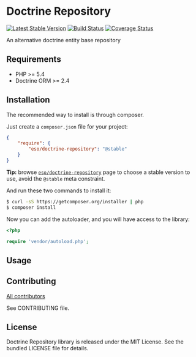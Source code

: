Doctrine Repository
===================

[![Latest Stable Version](https://poser.pugx.org/eso/doctrine-repository/v/stable.png)](https://packagist.org/packages/eso/doctrine-repository)
[![Build Status](https://travis-ci.org/entering/doctrine-repository.png?branch=master)](https://travis-ci.org/entering/doctrine-repository)
[![Coverage Status](https://coveralls.io/repos/github/entering/doctrine-repository/badge.svg?branch=master)](https://coveralls.io/github/entering/doctrine-repository?branch=master)

An alternative doctrine entity base repository

## Requirements ##

* PHP >= 5.4
* Doctrine ORM >= 2.4

## Installation ##

The recommended way to install is through composer.

Just create a `composer.json` file for your project:

```json
{
    "require": {
        "eso/doctrine-repository": "@stable"
    }
}
```

**Tip:** browse [`eso/doctrine-repository`](https://packagist.org/packages/eso/doctrine-repository) page to choose a stable version to use, avoid the `@stable` meta constraint.

And run these two commands to install it:

```bash
$ curl -sS https://getcomposer.org/installer | php
$ composer install
```

Now you can add the autoloader, and you will have access to the library:

```php
<?php

require 'vendor/autoload.php';
```

## Usage ##

## Contributing ##

[All contributors](https://github.com/entering/doctrine-repository/contributors)

See CONTRIBUTING file.

## License ##

Doctrine Repository library is released under the MIT License. See the bundled LICENSE file for details.

